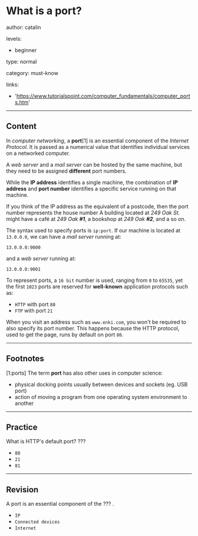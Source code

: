 # What is a port?
author: catalin

levels:

  - beginner

type: normal

category: must-know

links:

  - 'https://www.tutorialspoint.com/computer_fundamentals/computer_ports.htm'

---
## Content

In *computer networking*, a **port**[1] is an essential component of the *Internet Protocol*. It is passed as a numerical value that identifies individual services on a networked computer.

A *web server* and a *mail server* can be hosted by the same machine, but they need to be assigned **different** port numbers.

While the **IP address** identifies a single machine, the combination of **IP address** and **port number** identifies a specific service running on that machine.

If you think of the IP address as the equivalent of a postcode, then the port number represents the house number
A building located at *249 Oak St.* might have a café at *249 Oak **#1***, a bookshop at *249 Oak **#2***, and a so on.

The syntax used to specify ports is `ip:port`. If our machine is located at `13.0.0.0`, we can have a *mail server* running at:
```
13.0.0.0:9000
```
and a *web server* running at:
```
13.0.0.0:9001
```
To represent ports, a `16 bit` number is used, ranging from `0` to `65535`, yet the first `1023` ports are reserved for **well-known** application protocols such as:
 - `HTTP` with port `80`
 - `FTP` with port `21`

When you visit an address such as `www.enki.com`, you won't be required to also specify its port number.
This happens because the HTTP protocol, used to get the page, runs by default on port `80`.

---
## Footnotes

[1:ports]
The term **port** has also other uses in computer science:
 - physical docking points usually between devices and sockets (eg. USB port)
 - action of moving a program from one operating system environment to another

---
## Practice
What is HTTP's default port?
???

* `80`
* `21`
* `81`
---
## Revision

A port is an essential component of the ??? .

* `IP`
* `Connected devices`
* `Internet`
